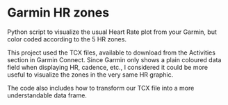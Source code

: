 # Garmin HR zones
Python script to visualize the usual Heart Rate plot from your Garmin, but color coded according to the 5 HR zones.

This project used the TCX files, available to download from the Activities section in Garmin Connect. Since Garmin only shows a plain coloured data field when displaying HR, cadence, etc., I considered it could be more useful to visualize the zones in the very same HR graphic.

The code also includes how to transform our TCX file into a more understandable data frame.
